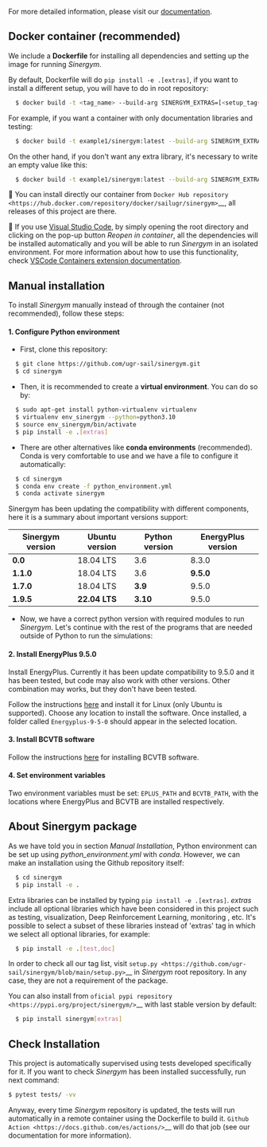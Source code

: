 For more detailed information, please visit our [documentation](https://ugr-sail.github.io/sinergym/compilation/main/index.html).

## Docker container (recommended)

We include a **Dockerfile** for installing all dependencies and setting
up the image for running *Sinergym*. 

By default, Dockerfile will do `pip install -e .[extras]`, if you want to install a different setup, you will have to do in root repository:

```sh
  $ docker build -t <tag_name> --build-arg SINERGYM_EXTRAS=[<setup_tag(s)>] .
```

For example, if you want a container with only documentation libraries and testing:

```sh
  $ docker build -t example1/sinergym:latest --build-arg SINERGYM_EXTRAS=[doc,test] .
```

On the other hand, if you don't want any extra library, it's necessary to write an empty value like this:

```sh
  $ docker build -t example1/sinergym:latest --build-arg SINERGYM_EXTRAS= .
```

:pencil: You can install directly our container from `Docker Hub repository <https://hub.docker.com/repository/docker/sailugr/sinergym>`__, all releases of this project are there.

:pencil: If you use [Visual Studio Code](https://code.visualstudio.com/), by simply opening the root directory and clicking on the pop-up button *Reopen in container*, all the dependencies will be installed automatically and you will be able to run *Sinergym* in an isolated environment. For more information about how to use this functionality, check [VSCode Containers extension documentation](https://code.visualstudio.com/docs/remote/containers).

## Manual installation

To install *Sinergym* manually instead of through the container (not recommended), follow these steps:

#### 1. Configure Python environment

- First, clone this repository:

```sh
  $ git clone https://github.com/ugr-sail/sinergym.git
  $ cd sinergym
```

- Then, it is recommended to create a **virtual environment**. You can do so by:

```sh
  $ sudo apt-get install python-virtualenv virtualenv
  $ virtualenv env_sinergym --python=python3.10
  $ source env_sinergym/bin/activate
  $ pip install -e .[extras]
```

- There are other alternatives like **conda environments** (recommended). Conda is very comfortable to use and we have a file to configure it automatically:

```sh
  $ cd sinergym
  $ conda env create -f python_environment.yml
  $ conda activate sinergym
```

Sinergym has been updating the compatibility with different components, here it is a summary about important versions support:

| **Sinergym version** | **Ubuntu version** | **Python version** | **EnergyPlus version** |
| -------------------- | ------------------ | ------------------ | ---------------------- |
| **0.0**              | 18.04 LTS          | 3.6                | 8.3.0                  |
| **1.1.0**            | 18.04 LTS          | 3.6                | **9.5.0**              |
| **1.7.0**            | 18.04 LTS          | **3.9**            | 9.5.0                  |
| **1.9.5**            | **22.04 LTS**      | **3.10**           | 9.5.0                  |

- Now, we have a correct python version with required modules to run *Sinergym*. Let's continue with the rest of the programs that are needed outside of Python to run the simulations:

#### 2. Install EnergyPlus 9.5.0

Install EnergyPlus. Currently it has been update compatibility to 9.5.0 and it has
been tested, but code may also work with other versions. Other combination may works, but they don't have been tested.

Follow the instructions [here](https://energyplus.net/downloads) and
install it for Linux (only Ubuntu is supported). Choose any location
to install the software. Once installed, a folder called
`Energyplus-9-5-0` should appear in the selected location.

#### 3. Install BCVTB software

Follow the instructions
[here](https://simulationresearch.lbl.gov/bcvtb/Download) for
installing BCVTB software.

#### 4. Set environment variables

Two environment variables must be set: `EPLUS_PATH` and
`BCVTB_PATH`, with the locations where EnergyPlus and BCVTB are
installed respectively.

## About Sinergym package

As we have told you in section *Manual Installation*, Python environment can be set up using *python_environment.yml* with *conda*.
However, we can make an installation using the Github repository itself:

```sh
  $ cd sinergym
  $ pip install -e .
```

Extra libraries can be installed by typing ``pip install -e .[extras]``.
*extras* include all optional libraries which have been considered in this project such as 
testing, visualization, Deep Reinforcement Learning, monitoring , etc.
It's possible to select a subset of these libraries instead of 'extras' tag in which we select all optional libraries, for example:

```sh
  $ pip install -e .[test,doc]
```

In order to check all our tag list, visit `setup.py <https://github.com/ugr-sail/sinergym/blob/main/setup.py>`__ in *Sinergym* root repository. In any case, they are not a requirement of the package.

You can also install from `oficial pypi repository <https://pypi.org/project/sinergym/>`__ with last stable version by default:

```sh
  $ pip install sinergym[extras]
```

## Check Installation

This project is automatically supervised using tests developed specifically for it. If you want to check *Sinergym* has been installed successfully, run next command:

```sh
$ pytest tests/ -vv
```
Anyway, every time *Sinergym* repository is updated, the tests will run automatically in a remote container using the Dockerfile to build it. `Github Action <https://docs.github.com/es/actions/>`__ will do that job (see our documentation for more information).